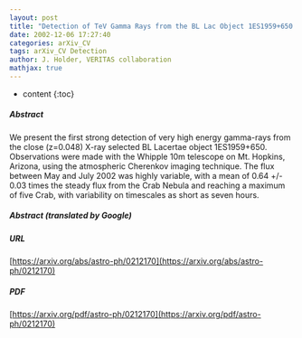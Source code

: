 ```yaml
---
layout: post
title: "Detection of TeV Gamma Rays from the BL Lac Object 1ES1959+650 with the Whipple 10m Telescope"
date: 2002-12-06 17:27:40
categories: arXiv_CV
tags: arXiv_CV Detection
author: J. Holder, VERITAS collaboration
mathjax: true
---
```


* content
{:toc}

##### Abstract
We present the first strong detection of very high energy gamma-rays from the close (z=0.048) X-ray selected BL Lacertae object 1ES1959+650. Observations were made with the Whipple 10m telescope on Mt. Hopkins, Arizona, using the atmospheric Cherenkov imaging technique. The flux between May and July 2002 was highly variable, with a mean of 0.64 +/- 0.03 times the steady flux from the Crab Nebula and reaching a maximum of five Crab, with variability on timescales as short as seven hours.

##### Abstract (translated by Google)


##### URL
[https://arxiv.org/abs/astro-ph/0212170](https://arxiv.org/abs/astro-ph/0212170)

##### PDF
[https://arxiv.org/pdf/astro-ph/0212170](https://arxiv.org/pdf/astro-ph/0212170)

